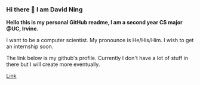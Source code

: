 ### Hi there 👋 I am David Ning
**Hello this is my personal GitHub readme, I am a second year CS major @UC, Irvine.**

I want to be a computer scientist.
My pronounce is He/His/Him. I wish to get an internship soon.

The link below is my github's profile. Currently I don't have a lot of stuff in there but I will create more eventually.

[Link](https://github.com/Zotman03)
<!--
**Zotman03/Zotman03** is a ✨ _special_ ✨ repository because its `README.md` (this file) appears on your GitHub profile.

Here are some ideas to get you started:

- 🔭 I’m currently working on ...
- 🌱 I’m currently learning ...
- 👯 I’m looking to collaborate on ...
- 🤔 I’m looking for help with ...
- 💬 Ask me about ...
- 📫 How to reach me: ...
- 😄 Pronouns: ...
- ⚡ Fun fact: ...
-->
